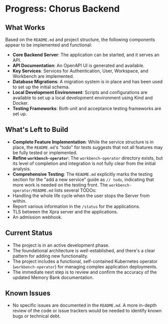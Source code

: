 # Progress: Chorus Backend

## What Works

Based on the `README.md` and project structure, the following components appear to be implemented and functional:

- **Core Backend Server**: The application can be started, and it serves an API.
- **API Documentation**: An OpenAPI UI is generated and available.
- **Key Services**: Services for Authentication, User, Workspace, and Workbench are implemented.
- **Database Migrations**: A migration system is in place and has been used to set up the initial schema.
- **Local Development Environment**: Scripts and configurations are available to set up a local development environment using Kind and Docker.
- **Testing Frameworks**: Both unit and acceptance testing frameworks are set up.

## What's Left to Build

- **Complete Feature Implementation**: While the service structure is in place, the `README.md`'s "todo" for tests suggests that not all features may be fully tested or implemented.
- **Refine `workbench-operator`**: The `workbench-operator` directory exists, but its level of completion and integration is not fully clear from the initial analysis.
- **Comprehensive Testing**: The `README.md` explicitly marks the testing section for the "add a new service" guide as `// todo`, indicating that more work is needed on the testing front.
The `workbench-operator/README.md` lists several TODOs:
- Handling the whole life cycle when the user stops the Server from within.
- Report various information in the `/status` for the applications.
- TLS between the Xpra server and the applications.
- An admission webhook.

## Current Status

- The project is in an active development phase.
- The foundational architecture is well-established, and there's a clear pattern for adding new functionality.
- The project includes a functional, self-contained Kubernetes operator (`workbench-operator`) for managing complex application deployments.
- The immediate next step is to review and confirm the accuracy of the updated Memory Bank documentation.

## Known Issues

- No specific issues are documented in the `README.md`. A more in-depth review of the code or issue trackers would be needed to identify known bugs or technical debt.
